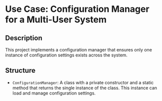 # Use Case: Configuration Manager for a Multi-User System
## Description
This project implements a configuration manager that ensures only one instance of configuration settings exists across the system.

## Structure
- `ConfigurationManager`: A class with a private constructor and a static method that returns the single instance of the class. This instance can load and manage configuration settings.